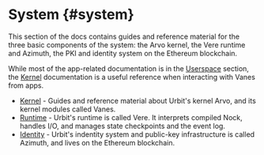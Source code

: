 # System {#system}

This section of the docs contains guides and reference material for the three basic components of the system: the Arvo kernel, the Vere runtime and Azimuth, the PKI and identity system on the Ethereum blockchain.

While most of the app-related documentation is in the [Userspace](../userspace) section, the [Kernel](kernel) documentation is a useful reference when interacting with Vanes from apps.

- [Kernel](kernel) - Guides and reference material about Urbit's kernel Arvo, and its kernel modules called Vanes.
- [Runtime](runtime) - Urbit's runtime is called Vere. It interprets compiled Nock, handles I/O, and manages state checkpoints and the event log.
- [Identity](identity) - Urbit's indentity system and public-key infrastructure is called Azimuth, and lives on the Ethereum blockchain.
